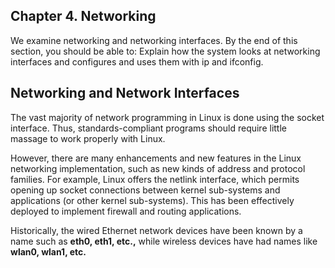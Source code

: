## Chapter 4. Networking

We examine networking and networking interfaces.
By the end of this section, you should be able to:
Explain how the system looks at networking interfaces and configures and uses them with ip and ifconfig.​​

## Networking and Network Interfaces

The vast majority of network programming in Linux is done using the socket interface. Thus, standards-compliant programs should require little massage to work properly with Linux.

However, there are many enhancements and new features in the Linux networking implementation, such as new kinds of address and protocol families. For example, Linux offers the netlink interface, which permits opening up socket connections between kernel sub-systems and applications (or other kernel sub-systems). This has been effectively deployed to implement firewall and routing applications.

Historically, the wired Ethernet network devices have been known by a name such as **eth0, eth1, etc.,** while wireless devices have had names like **wlan0, wlan1, etc.**
